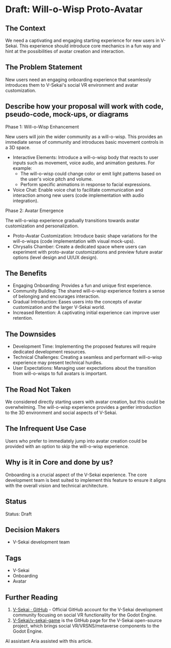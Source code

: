 # Draft: Will-o-Wisp Proto-Avatar

## The Context

We need a captivating and engaging starting experience for new users in V-Sekai. This experience should introduce core mechanics in a fun way and hint at the possibilities of avatar creation and interaction.

## The Problem Statement

New users need an engaging onboarding experience that seamlessly introduces them to V-Sekai's social VR environment and avatar customization.

## Describe how your proposal will work with code, pseudo-code, mock-ups, or diagrams

Phase 1: Will-o-Wisp Enhancement

New users will join the wider community as a will-o-wisp. This provides an immediate sense of community and introduces basic movement controls in a 3D space.

- Interactive Elements: Introduce a will-o-wisp body that reacts to user inputs such as movement, voice audio, and animation gestures. For example:
  - The will-o-wisp could change color or emit light patterns based on the user's voice pitch and volume.
  - Perform specific animations in response to facial expressions.
- Voice Chat: Enable voice chat to facilitate communication and interaction among new users (code implementation with audio integration).

Phase 2: Avatar Emergence

The will-o-wisp experience gradually transitions towards avatar customization and personalization.

- Proto-Avatar Customization: Introduce basic shape variations for the will-o-wisps (code implementation with visual mock-ups).
- Chrysalis Chamber: Create a dedicated space where users can experiment with proto-avatar customizations and preview future avatar options (level design and UI/UX design).

## The Benefits

- Engaging Onboarding: Provides a fun and unique first experience.
- Community Building: The shared will-o-wisp experience fosters a sense of belonging and encourages interaction.
- Gradual Introduction: Eases users into the concepts of avatar customization and the larger V-Sekai world.
- Increased Retention: A captivating initial experience can improve user retention.

## The Downsides

- Development Time: Implementing the proposed features will require dedicated development resources.
- Technical Challenges: Creating a seamless and performant will-o-wisp experience may present technical hurdles.
- User Expectations: Managing user expectations about the transition from will-o-wisps to full avatars is important.

## The Road Not Taken

We considered directly starting users with avatar creation, but this could be overwhelming. The will-o-wisp experience provides a gentler introduction to the 3D environment and social aspects of V-Sekai.

## The Infrequent Use Case

Users who prefer to immediately jump into avatar creation could be provided with an option to skip the will-o-wisp experience.

## Why is it in Core and done by us?

Onboarding is a crucial aspect of the V-Sekai experience. The core development team is best suited to implement this feature to ensure it aligns with the overall vision and technical architecture.

## Status

Status: Draft

## Decision Makers

- V-Sekai development team

## Tags

- V-Sekai
- Onboarding
- Avatar

## Further Reading

1. [V-Sekai · GitHub](https://github.com/v-sekai) - Official GitHub account for the V-Sekai development community focusing on social VR functionality for the Godot Engine.
2. [V-Sekai/v-sekai-game](https://github.com/v-sekai/v-sekai-game) is the GitHub page for the V-Sekai open-source project, which brings social VR/VRSNS/metaverse components to the Godot Engine.

AI assistant Aria assisted with this article.
